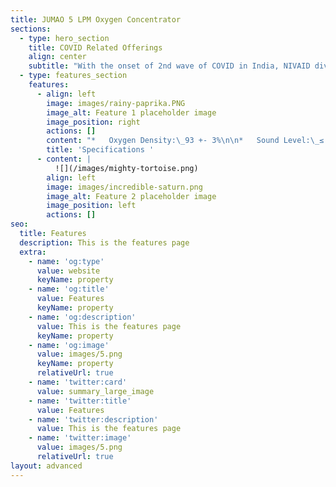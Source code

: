 ```yaml
---
title: JUMAO 5 LPM Oxygen Concentrator
sections:
  - type: hero_section
    title: COVID Related Offerings
    align: center
    subtitle: "With the onset of 2nd wave of COVID in India, NIVAID diversified its focus to mitigate the supply issue of COVID related commodities. It partnered with various top manufactureres of Europe, Singapore and China such as Fosun Pharam for medical equipment sourcing directly from the manufacturing unit thereby enabling access to COVID related 'superior quality'\_commodities at the Indian market at an optimized price"
  - type: features_section
    features:
      - align: left
        image: images/rainy-paprika.PNG
        image_alt: Feature 1 placeholder image
        image_position: right
        actions: []
        content: "*   Oxygen Density:\_93 +- 3%\n\n*   Sound Level:\_≤ 55db\n\n*   Flow Rate:\_10 L\\Min\n\n*   Nebulizer Particle : Percent 90% (Optimal)\n\n*   Filter:\_France CECA molecular sieve\n\n*   Net Weight:\_25 Kgs; Gross Weight:\_27 Kgs\n\n*   Display Screen:\_Large Scale LCD\n\n*   CE Certified\n"
        title: 'Specifications '
      - content: |
          ![](/images/mighty-tortoise.png)
        align: left
        image: images/incredible-saturn.png
        image_alt: Feature 2 placeholder image
        image_position: left
        actions: []
seo:
  title: Features
  description: This is the features page
  extra:
    - name: 'og:type'
      value: website
      keyName: property
    - name: 'og:title'
      value: Features
      keyName: property
    - name: 'og:description'
      value: This is the features page
      keyName: property
    - name: 'og:image'
      value: images/5.png
      keyName: property
      relativeUrl: true
    - name: 'twitter:card'
      value: summary_large_image
    - name: 'twitter:title'
      value: Features
    - name: 'twitter:description'
      value: This is the features page
    - name: 'twitter:image'
      value: images/5.png
      relativeUrl: true
layout: advanced
---
```


